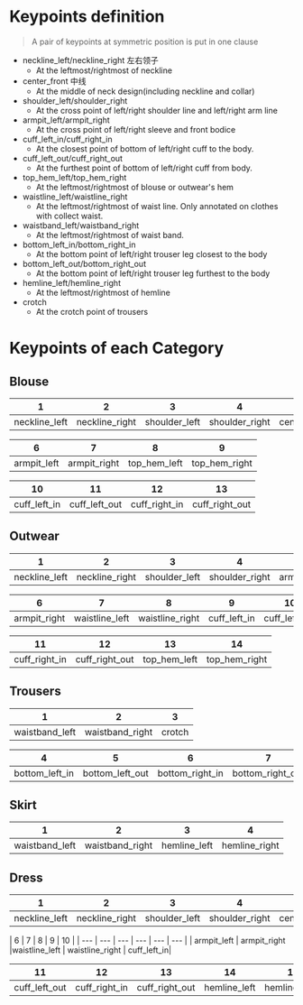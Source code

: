 # Keypoints definition

> A pair of keypoints at symmetric position is put in one clause

* neckline_left/neckline_right
左右领子
  * At the leftmost/rightmost of neckline
* center_front
中线
  * At the middle of neck design(including neckline and collar)
* shoulder_left/shoulder_right
  * At the cross point of left/right shoulder line and left/right arm line
* armpit_left/armpit_right
  * At the cross point of left/right sleeve and front bodice
* cuff_left_in/cuff_right_in
  * At the closest point of bottom of left/right cuff to the body.
* cuff_left_out/cuff_right_out
  * At the furthest point of bottom of left/right cuff from body.
* top_hem_left/top_hem_right
  * At the leftmost/rightmost of blouse or outwear's hem
* waistline_left/waistline_right
  * At the leftmost/rightmost of waist line. Only annotated on clothes with collect waist.
* waistband_left/waistband_right
  * At the leftmost/rightmost of waist band.
* bottom_left_in/bottom_right_in
  * At the bottom point of left/right trouser leg closest to the body
* bottom_left_out/bottom_right_out
  * At the bottom point of left/right trouser leg furthest to the body
* hemline_left/hemline_right
  * At the leftmost/rightmost of hemline
* crotch
  * At the crotch point of trousers


# Keypoints of each Category

## Blouse

|1|2|3|4|5|
|---|---|---|---|---|
|neckline_left|neckline_right|shoulder_left|shoulder_right|center_front|

|6|7|8|9|
|---|---|---|---|
|armpit_left|armpit_right|top_hem_left|top_hem_right|

|10|11|12|13|
|---|---|---|---|
|cuff_left_in|cuff_left_out|cuff_right_in|cuff_right_out|


## Outwear
| 1 | 2 | 3 | 4 | 5 |
| --- | --- | --- | --- | --- |
| neckline_left | neckline_right | shoulder_left | shoulder_right | armpit_left |

| 6 | 7 | 8 | 9 | 10 |
| --- | --- | --- | --- | --- |
| armpit_right | waistline_left | waistline_right | cuff_left_in | cuff_left_out|

| 11 | 12 | 13 | 14 | 
| --- | --- | --- | --- | 
| cuff_right_in | cuff_right_out | top_hem_left |top_hem_right  |

## Trousers
| 1 | 2 | 3 |
| --- | --- | --- |
| waistband_left | waistband_right | crotch | 

|4| 5 | 6 | 7 |
|--- | --- | --- |--- |
| bottom_left_in | bottom_left_out | bottom_right_in | bottom_right_out |
## Skirt
| 1 | 2 | 3 | 4 |
| --- | --- | --- | --- |
| waistband_left | waistband_right | hemline_left | hemline_right |

## Dress
| 1 | 2 | 3 | 4 | 5 |
| --- | --- | --- | --- | --- |
| neckline_left | neckline_right | shoulder_left | shoulder_right | center_front |


| 6 | 7 | 8 | 9 | 10  |
| --- | --- | --- | --- | --- | --- |
| armpit_left | armpit_right |waistline_left | waistline_right | cuff_left_in| 


| 11| 12 | 13 | 14 | 15 |
| --- | --- | --- | --- |--- |
| cuff_left_out | cuff_right_in | cuff_right_out |hemline_left | hemline_right |


